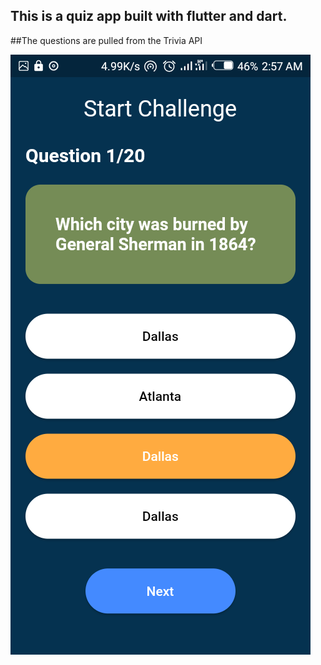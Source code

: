 ## This is a quiz app built with flutter and dart.
##The questions are pulled from the Trivia API


![Screenshots of the app](https://github.com/JohnM-Kahura/Quiz-App/blob/master/screenshots/1.png)
